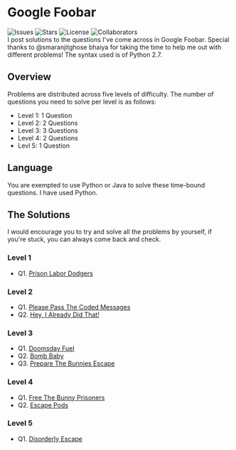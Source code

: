 # Google Foobar
![Issues](https://img.shields.io/github/issues/aaishikasb/Foobar)
![Stars](https://img.shields.io/github/stars/aaishikasb/Foobar)
![License](https://img.shields.io/github/license/aaishikasb/Foobar)
![Collaborators](https://img.shields.io/badge/collaborators-2-red) <br>
I post solutions to the questions I've come across in Google Foobar. Special thanks to @smaranjitghose bhaiya for taking the time to help me out with different problems! The syntax used is of Python 2.7.

## Overview 
Problems are distributed across five levels of difficulty. The number of questions you need to solve per level is as follows:
- Level 1: 1 Question
- Level 2: 2 Questions
- Level 3: 3 Questions
- Level 4: 2 Questions
- Levl 5: 1 Question

## Language
You are exempted to use Python or Java to solve these time-bound questions. I have used Python.

## The Solutions
I would encourage you to try and solve all the problems by yourself, if you're stuck, you can always come back and check.

### Level 1
- Q1. [Prison Labor Dodgers](Solutions/prison_labor_dodgers.py)

### Level 2
- Q1. [Please Pass The Coded Messages](Solutions/please_pass_the_coded_messages.py)
- Q2. [Hey, I Already Did That!](Solutions/hey_i_already_did_that.py)

### Level 3
- Q1. [Doomsday Fuel](Solutions/doomsday_fuel.py)
- Q2. [Bomb Baby](Solutions/bomb_baby.py)
- Q3. [Prepare The Bunnies Escape](Solutions/prepare_the_bunnies_escape.py)

### Level 4
- Q1. [Free The Bunny Prisoners](Solutions/free_the_bunny_prisoners.py)
- Q2. [Escape Pods](Solutions/escape_pods.py)

### Level 5
- Q1. [Disorderly Escape](Solutions/disorderly_escape.py)
